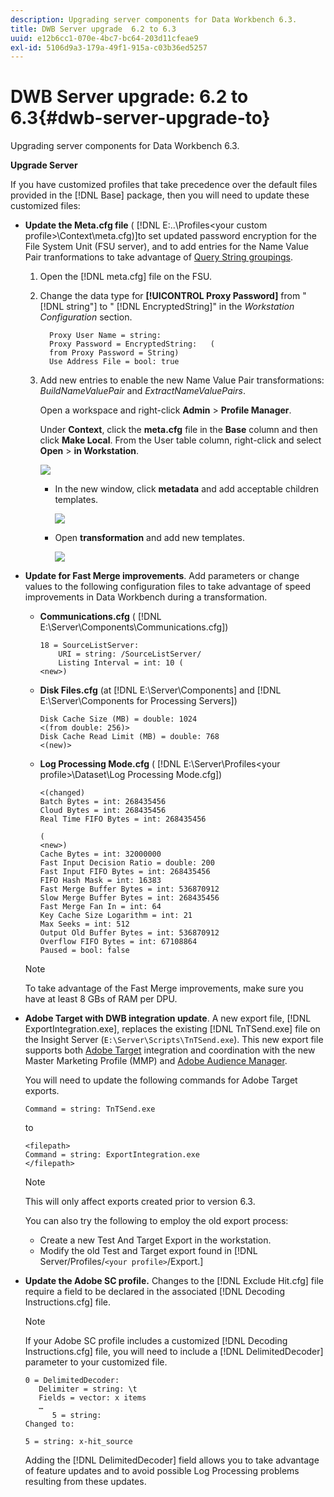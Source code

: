 ```yaml
---
description: Upgrading server components for Data Workbench 6.3.
title: DWB Server upgrade  6.2 to 6.3
uuid: e12b6cc1-070e-4bc7-bc64-203d11cfeae9
exl-id: 5106d9a3-179a-49f1-915a-c03b36ed5257
---
```

# DWB Server upgrade: 6.2 to 6.3{#dwb-server-upgrade-to}

Upgrading server components for Data Workbench 6.3.

**Upgrade Server**

If you have customized profiles that take precedence over the default files provided in the [!DNL Base] package, then you will need to update these customized files:

* **Update the Meta.cfg file** ( [!DNL E:\..\Profiles\<your custom profile>\Context\meta.cfg)]to set updated password encryption for the File System Unit (FSU server), and to add entries for the Name Value Pair tranformations to take advantage of [Query String groupings](../../../../home/c-inst-svr/c-upgrd-uninst-sftwr/c-upgrd-sftwr/c-6-2-to-6-3-upgrade.md#concept-42f74911b5714219a359b719badac8e0).

  1. Open the [!DNL meta.cfg] file on the FSU. 
  1. Change the data type for **[!UICONTROL Proxy Password]** from " [!DNL string"] to " [!DNL EncryptedString]" in the *Workstation Configuration* section.

     ```    
       Proxy User Name = string: 
       Proxy Password = EncryptedString:   ( 
       from Proxy Password = String) 
       Use Address File = bool: true
     ```

  1. Add new entries to enable the new Name Value Pair transformations: *BuildNameValuePair* and *ExtractNameValuePairs*.

     Open a workspace and right-click **Admin** > **Profile Manager**.

     Under **Context**, click the **meta.cfg** file in the **Base** column and then click **Make Local**. From the User table column, right-click and select **Open** > **in Workstation**.

     ![](assets/meta_cfg.png)

     * In the new window, click **metadata** and add acceptable children templates.

       ![](assets/meta_cfg_child.png)

     * Open **transformation** and add new templates.

       ![](assets/meta_cfg_template.png)

* **Update for Fast Merge improvements**. Add parameters or change values to the following configuration files to take advantage of speed improvements in Data Workbench during a transformation.

    * **Communications.cfg** ( [!DNL E:\Server\Components\Communications.cfg])

      ```    
      18 = SourceListServer:  
          URI = string: /SourceListServer/ 
          Listing Interval = int: 10 ( 
      <new>)
      ```

    * **Disk Files.cfg** (at [!DNL E:\Server\Components] and [!DNL E:\Server\Components for Processing Servers])

      ```    
      Disk Cache Size (MB) = double: 1024  
      <(from double: 256)> 
      Disk Cache Read Limit (MB) = double: 768  
      <(new)>
      ```

    * **Log Processing Mode.cfg** ( [!DNL E:\Server\Profiles\<your profile>\Dataset\Log Processing Mode.cfg])

      ```    
      <(changed) 
      Batch Bytes = int: 268435456 
      Cloud Bytes = int: 268435456 
      Real Time FIFO Bytes = int: 268435456
      ```

      ```    
      ( 
      <new>) 
      Cache Bytes = int: 32000000 
      Fast Input Decision Ratio = double: 200 
      Fast Input FIFO Bytes = int: 268435456 
      FIFO Hash Mask = int: 16383 
      Fast Merge Buffer Bytes = int: 536870912 
      Slow Merge Buffer Bytes = int: 268435456 
      Fast Merge Fan In = int: 64 
      Key Cache Size Logarithm = int: 21 
      Max Seeks = int: 512 
      Output Old Buffer Bytes = int: 536870912 
      Overflow FIFO Bytes = int: 67108864 
      Paused = bool: false
      ```

  >[!NOTE]
  >
  >To take advantage of the Fast Merge improvements, make sure you have at least 8 GBs of RAM per DPU.

* **Adobe Target with DWB integration update**. A new export file, [!DNL ExportIntegration.exe], replaces the existing [!DNL TnTSend.exe] file on the Insight Server (`E:\Server\Scripts\TnTSend.exe`). This new export file supports both [Adobe Target](https://www.adobe.com/marketing/target.html) integration and coordination with the new Master Marketing Profile (MMP) and [Adobe Audience Manager](https://www.adobe.com/analytics/audience-manager.html).

  You will need to update the following commands for Adobe Target exports.

  `Command = string: TnTSend.exe`

  to

  ```
  <filepath>
  Command = string: ExportIntegration.exe 
  </filepath>
  ```

  >[!NOTE]
  >
  >This will only affect exports created prior to version 6.3.

  You can also try the following to employ the old export process:

    * Create a new Test And Target Export in the workstation. 
    * Modify the old Test and Target export found in [!DNL Server/Profiles/`<your profile>`/Export.]

* **Update the Adobe SC profile.** Changes to the [!DNL Exclude Hit.cfg] file require a field to be declared in the associated [!DNL Decoding Instructions.cfg] file.

  >[!NOTE]
  >
  >If your Adobe SC profile includes a customized [!DNL Decoding Instructions.cfg] file, you will need to include a [!DNL DelimitedDecoder] parameter to your customized file.

  ```
  0 = DelimitedDecoder: 
     Delimiter = string: \t 
     Fields = vector: x items 
     …  
        5 = string: 
  Changed to: 
         
  5 = string: x-hit_source
  ```

  Adding the [!DNL DelimitedDecoder] field allows you to take advantage of feature updates and to avoid possible Log Processing problems resulting from these updates.
